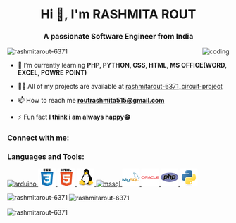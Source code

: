 <h1 align="center">Hi 👋, I'm RASHMITA ROUT</h1>
<h3 align="center">A passionate Software Engineer from India</h3>
<img align="right" alt="coding" width"400" src="https://user-images.githubusercontent.com/55389276/140866485-8fb1c876-9a8f-4d6a-98dc-08c4981eaf70.gif">
<p align="left"> <img src="https://komarev.com/ghpvc/?username=rashmitarout-6371&label=Profile%20views&color=0e75b6&style=flat" alt="rashmitarout-6371" /> </p>

- 🌱 I’m currently learning **PHP, PYTHON, CSS, HTML, MS OFFICE(WORD, EXCEL, POWRE POINT)**

- 👨‍💻 All of my projects are available at [rashmitarout-6371_circuit-project](rashmitarout-6371_circuit-project)

- 📫 How to reach me **routrashmita515@gmail.com**

- ⚡ Fun fact **I think i am always happy😁**

<h3 align="left">Connect with me:</h3>
<p align="left">
</p>

<h3 align="left">Languages and Tools:</h3>
<p align="left"> <a href="https://www.arduino.cc/" target="_blank" rel="noreferrer"> <img src="https://cdn.worldvectorlogo.com/logos/arduino-1.svg" alt="arduino" width="40" height="40"/> </a> <a href="https://www.w3schools.com/css/" target="_blank" rel="noreferrer"> <img src="https://raw.githubusercontent.com/devicons/devicon/master/icons/css3/css3-original-wordmark.svg" alt="css3" width="40" height="40"/> </a> <a href="https://www.w3.org/html/" target="_blank" rel="noreferrer"> <img src="https://raw.githubusercontent.com/devicons/devicon/master/icons/html5/html5-original-wordmark.svg" alt="html5" width="40" height="40"/> </a> <a href="https://www.linux.org/" target="_blank" rel="noreferrer"> <img src="https://raw.githubusercontent.com/devicons/devicon/master/icons/linux/linux-original.svg" alt="linux" width="40" height="40"/> </a> <a href="https://www.microsoft.com/en-us/sql-server" target="_blank" rel="noreferrer"> <img src="https://www.svgrepo.com/show/303229/microsoft-sql-server-logo.svg" alt="mssql" width="40" height="40"/> </a> <a href="https://www.mysql.com/" target="_blank" rel="noreferrer"> <img src="https://raw.githubusercontent.com/devicons/devicon/master/icons/mysql/mysql-original-wordmark.svg" alt="mysql" width="40" height="40"/> </a> <a href="https://www.oracle.com/" target="_blank" rel="noreferrer"> <img src="https://raw.githubusercontent.com/devicons/devicon/master/icons/oracle/oracle-original.svg" alt="oracle" width="40" height="40"/> </a> <a href="https://www.php.net" target="_blank" rel="noreferrer"> <img src="https://raw.githubusercontent.com/devicons/devicon/master/icons/php/php-original.svg" alt="php" width="40" height="40"/> </a> <a href="https://www.python.org" target="_blank" rel="noreferrer"> <img src="https://raw.githubusercontent.com/devicons/devicon/master/icons/python/python-original.svg" alt="python" width="40" height="40"/> </a> </p>

<p><img align="left" src="https://github-readme-stats.vercel.app/api/top-langs?username=rashmitarout-6371&show_icons=true&locale=en&layout=compact" alt="rashmitarout-6371" /></p>

<p>&nbsp;<img align="center" src="https://github-readme-stats.vercel.app/api?username=rashmitarout-6371&show_icons=true&locale=en" alt="rashmitarout-6371" /></p>

<p><img align="center" src="https://github-readme-streak-stats.herokuapp.com/?user=rashmitarout-6371&" alt="rashmitarout-6371" /></p>
